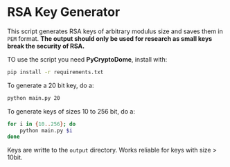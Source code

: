 # RSA Key Generator
This script generates RSA keys of arbitrary modulus size and saves them in `PEM` format.
**The output should only be used for research as small keys break the security of RSA.**

TO use the script you need **PyCryptoDome**, install with:

```bash
pip install -r requirements.txt
```

To generate a 20 bit key, do a:

```bash
python main.py 20
```

To generate keys of sizes 10 to 256 bit, do a:

```bash
for i in {10..256}; do
    python main.py $i
done
```

Keys are writte to the `output` directory. Works reliable for keys with size > 10bit.
